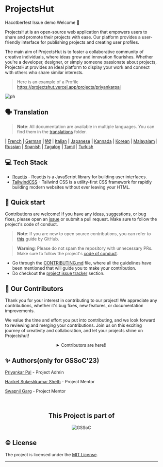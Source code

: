 <h1 align=left> ProjectsHut </h1>
Hacotberfest Issue demo
Welcome   👋

<p>
 ProjectsHut is an open-source web application that empowers users to share and promote their projects with ease. Our platform provides a user-friendly interface for publishing projects and creating user profiles.

The main aim of ProjectsHut is to foster a collaborative community of creative individuals, where ideas grow and innovation flourishes. Whether you're a developer, designer, or simply someone passionate about projects, ProjectsHut provides an ideal platform to display your work and connect with others who share similar interests.

> Here is an example of a Profile https://projectshut.vercel.app/projects/priyankarpal

</p>

![ph](https://github.com/priyankarpal/ProjectsHut/assets/88102392/6d99804f-14df-420b-9a4d-486953d59b11)

## 🗣️ Translation

> **Note**: All documentation are available in multiple languages. You can find them in the [translations](/translations/) folder.

| [French](https://github.com/priyankarpal/ProjectsHut/tree/main/translations/French) | [German](https://github.com/priyankarpal/ProjectsHut/tree/main/translations/German) | [हिंदी](https://github.com/priyankarpal/ProjectsHut/tree/main/translations/Hindi) | [Italian](https://github.com/priyankarpal/ProjectsHut/tree/main/translations/Italian) | [Japanese](https://github.com/priyankarpal/ProjectsHut/tree/main/translations/Japanese) | [Kannada](https://github.com/priyankarpal/ProjectsHut/tree/main/translations/Kannada) | [Korean](https://github.com/priyankarpal/ProjectsHut/tree/main/translations/Korean) | [Malayalam](https://github.com/priyankarpal/ProjectsHut/tree/main/translations/Malayalam) | [Russian](https://github.com/priyankarpal/ProjectsHut/tree/main/translations/Russian) | [Spanish](https://github.com/priyankarpal/ProjectsHut/tree/main/translations/Spanish) | [Tagalog](https://github.com/priyankarpal/ProjectsHut/tree/main/translations/Tagalog) | [Tamil](https://github.com/priyankarpal/ProjectsHut/tree/main/translations/Tamil) | [Turkish](https://github.com/priyankarpal/ProjectsHut/tree/main/translations/Turkish)

## 💻 Tech Stack

- [Reactjs](https://react.dev) - Reactjs is a JavaScript library for building user interfaces.
- [TailwindCSS](https://tailwindcss.com) - Tailwind CSS is a utility-first CSS framework for rapidly building modern websites without ever leaving your HTML.

## 🚀 Quick start

Contributions are welcome! If you have any ideas, suggestions, or bug fixes, please open an [issue](https://github.com/priyankarpal/ProjectsHut/issues/new/choose) or submit a pull request. Make sure to follow the project's code of conduct.

> **Note**: If you are new to open source contributions, you can refer to [this](https://opensource.guide/how-to-contribute/) guide by GitHub.

> **Warning**: Please do not spam the repository with unnecessary PRs. Make sure to follow the project's [code of conduct](/CODE_OF_CONDUCT.md).

- Go through the [CONTRIBUTING.md](https://github.com/priyankarpal/ProjectsHut/blob/main/contributing.md) file, where all the guidelines have been mentioned that will guide you to make your contribution.
- Do checkout the [project issue tracker](https://github.com/priyankarpal/ProjectsHut/issues) section.

## 🤝 Our Contributors

Thank you for your interest in contributing to our project! We appreciate any contributions, whether it's bug fixes, new features, or documentation improvements.

We value the time and effort you put into contributing, and we look forward to reviewing and merging your contributions. Join us on this exciting journey of creativity and collaboration, and let your projects shine on Projectshut!

<!-- a big thanks to all the contributors -->
<details align=center>
<summary>Contributors are here!!</summary>

<center>
<a href="https://github.com/priyankarpal/ProjectsHut/graphs/contributors">
  <img src="https://contrib.rocks/image?repo=priyankarpal/ProjectsHut" />
</a>
</center>

</details>

## ✨ Authors(only for GSSoC'23)

[Priyankar Pal](https://github.com/priyankarpal) - Project Admin
<a name="changelog"></a>

[Hariket Sukeshkumar Sheth](https://github.com/hariketsheth) - Project Mentor
<a name="changelog"></a>

[Swapnil Garg](https://github.com/swapnilgarg7) - Project Mentor
<a name="changelog"></a>

<br>
</td>
</tr>
</table>
<div align=center>
  <h2>This Project is part of</h2>
  <img alt="GSSoC" src="https://github.com/priyankarpal/ProjectsHut/assets/88102392/0c5debf5-d414-4916-87d8-e1a710773ae3">
</div>

## ©️ License

The project is licensed under the [MIT License](https://github.com/neelshah2409/Bot-Collection/blob/main/LICENSE).

---
